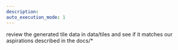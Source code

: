 ```yaml
---
description: 
auto_execution_mode: 1
---
```


review the generated tile data in data/tiles and see if it matches our aspirations described in the docs/*
